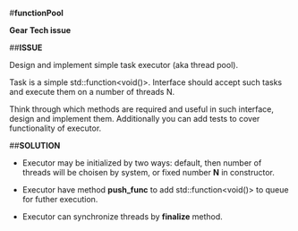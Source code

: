#**functionPool**

**Gear Tech issue**

##**ISSUE**

Design and implement simple task executor (aka thread pool).

Task is a simple std::function<void()>. Interface should accept such tasks and execute them on a number of threads N. 

Think through which methods are required and useful in such interface, design and implement them. Additionally you can add tests to cover functionality of executor.

##**SOLUTION**
- Executor may be initialized by two ways: default, then number of threads will be choisen by system, or fixed number **N** in constructor.
 
- Executor have method **push_func** to add std::function<void()> to queue for futher execution.

- Executor can synchronize threads by **finalize** method.
